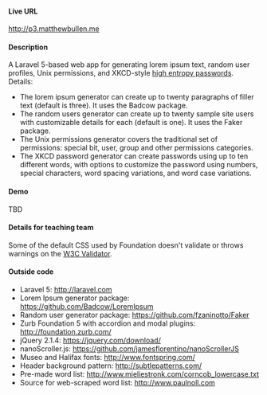 
#### Live URL

http://p3.matthewbullen.me

#### Description

A Laravel 5-based web app for generating lorem ipsum text, random user profiles, Unix permissions, and XKCD-style [high entropy passwords](https://xkcd.com/936/). Details:
* The lorem ipsum generator can create up to twenty paragraphs of filler text (default is three). It uses the Badcow package.
* The random users generator can create up to twenty sample site users with customizable details for each (default is one). It uses the Faker package.
* The Unix permissions generator covers the traditional set of permissions: special bit, user, group and other permissions categories.
* The XKCD password generator can create passwords using up to ten different words, with options to customize the password using numbers, special characters, word spacing variations, and word case variations.

#### Demo

TBD

#### Details for teaching team

Some of the default CSS used by Foundation doesn't validate or throws warnings on the [W3C Validator](https://jigsaw.w3.org/css-validator/).

#### Outside code

* Laravel 5: http://laravel.com
* Lorem Ipsum generator package: https://github.com/Badcow/LoremIpsum
* Random user generator package: https://github.com/fzaninotto/Faker
* Zurb Foundation 5 with accordion and modal plugins: http://foundation.zurb.com/
* jQuery 2.1.4: https://jquery.com/download/
* nanoScroller.js: https://github.com/jamesflorentino/nanoScrollerJS
* Museo and Halifax fonts: http://www.fontspring.com/
* Header background pattern: http://subtlepatterns.com/
* Pre-made word list: http://www.mieliestronk.com/corncob_lowercase.txt
* Source for web-scraped word list: http://www.paulnoll.com
